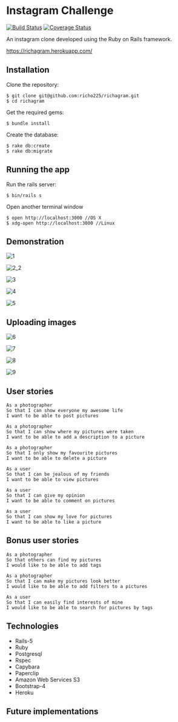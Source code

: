 Instagram Challenge
===================
[![Build Status](https://travis-ci.org/richo225/richagram.svg?branch=master)](https://travis-ci.org/richo225/richagram)
[![Coverage Status](https://coveralls.io/repos/github/richo225/chitter-challenge/badge.svg?branch=master)](https://coveralls.io/github/richo225/chitter-challenge?branch=master)

An instagram clone developed using the Ruby on Rails framework.

https://richagram.herokuapp.com/

Installation
------------
Clone the repository:
```
$ git clone git@github.com:richo225/richagram.git
$ cd richagram
```
Get the required gems:
```
$ bundle install
```
Create the database:
```
$ rake db:create
$ rake db:migrate
```

Running the app
---------------
Run the rails server:
```
$ bin/rails s
```
Open another terminal window
```
$ open http://localhost:3000 //OS X
$ xdg-open http://localhost:3000 //Linux
```

Demonstration
-------------
![1](https://cloud.githubusercontent.com/assets/18379191/18226133/21f00ad4-71fb-11e6-9386-1e4f9c9f76f8.png)

![2_2](https://cloud.githubusercontent.com/assets/18379191/18226132/21edf6fe-71fb-11e6-826d-344112ef7238.png)

![3](https://cloud.githubusercontent.com/assets/18379191/18226134/22005f7e-71fb-11e6-8cfa-b4f4c108e40d.png)

![4](https://cloud.githubusercontent.com/assets/18379191/18226135/2204b0b0-71fb-11e6-91d9-5dda6a0de2c9.png)

![5](https://cloud.githubusercontent.com/assets/18379191/18226136/220aea16-71fb-11e6-935c-4ada89cf0716.png)

Uploading images
----------------

![6](https://cloud.githubusercontent.com/assets/18379191/18226137/220b4dbc-71fb-11e6-964e-5c4b397fdb4b.png)

![7](https://cloud.githubusercontent.com/assets/18379191/18226139/220fdbb6-71fb-11e6-9689-63b058bd911c.png)

![8](https://cloud.githubusercontent.com/assets/18379191/18226138/220c6dfa-71fb-11e6-8975-c82d4cbdb149.png)

![9](https://cloud.githubusercontent.com/assets/18379191/18226140/22137078-71fb-11e6-846f-395cc7ec32b0.png)

User stories
------------
```
As a photographer
So that I can show everyone my awesome life
I want to be able to post pictures

As a photographer
So that I can show where my pictures were taken
I want to be able to add a description to a picture

As a photographer
So that I only show my favourite pictures
I want to be able to delete a picture
```
```
As a user
So that I can be jealous of my friends
I want to be able to view pictures

As a user
So that I can give my opinion
I want to be able to comment on pictures

As a user
So that I can show my love for pictures
I want to be able to like a picture

```

Bonus user stories
------------------
```
As a photographer
So that others can find my pictures
I would like to be able to add tags

As a photographer
So that I can make my pictures look better
I would like to be able to add filters to a pictures

As a user
So that I can easily find interests of mine
I would like to be able to search for pictures by tags
```

Technologies
------------
* Rails-5
* Ruby
* Postgresql
* Rspec
* Capybara
* Paperclip
* Amazon Web Services S3
* Bootstrap-4
* Heroku

Future implementations
----------------------
